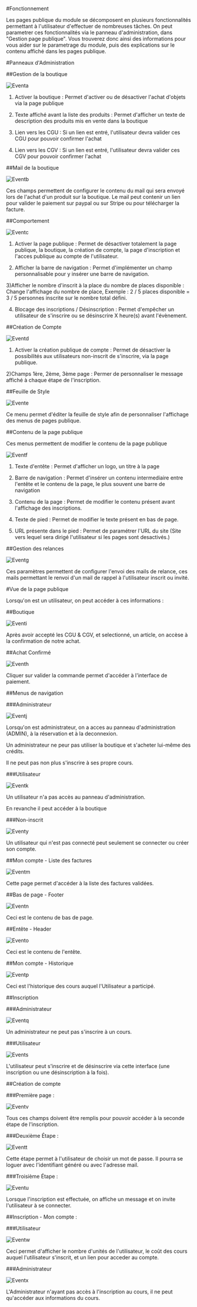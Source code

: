 
#Fonctionnement

Les pages publique du module se décomposent en plusieurs fonctionnalités permettant à l'utilisateur d'effectuer de nombreuses tâches. On peut parametrer ces fonctionnalités via le panneau d'administration, dans "Gestion page publique". Vous trouverez donc ainsi des informations pour vous aider sur le parametrage du module, puis des explications sur le contenu affiché dans les pages publique.

#Panneaux d'Administration

##Gestion de la boutique

![Eventa](img/EventAdminBoutiqueGestion.JPG)

1) Activer la boutique : Permet d'activer ou de désactiver l'achat d'objets via la page publique

2) Texte affiché avant la liste des produits : Permet d'afficher un texte de description des produits mis en vente dans la boutique

3) Lien vers les CGU : Si un lien est entré, l'utilisateur devra valider ces CGU pour pouvoir confirmer l'achat

4) Lien vers les CGV : Si un lien est entré, l'utilisateur devra valider ces CGV pour pouvoir confirmer l'achat

##Mail de la boutique

![Eventb](img/EventAdminBoutiqueMail.jpg)

Ces champs permettent de configurer le contenu du mail qui sera envoyé lors de l'achat d'un produit sur la boutique. Le mail peut contenir un lien pour valider le paiement sur paypal ou sur Stripe ou pour télécharger la facture.

##Comportement

![Eventc](img/EventAdminComportement.jpg)

1) Activer la page publique : Permet de désactiver totalement la page publique, la boutique, la création de compte, la page d'inscription et l'acces publique au compte de l'utilisateur.

2) Afficher la barre de navigation : Permet d'implémenter un champ personnalisable pour y insérer une barre de navigation.

3)Afficher le nombre d'inscrit à la place du nombre de places disponible : Change l'affichage du nombre de place, Exemple : 2 / 5 places disponible = 3 / 5 personnes inscrite sur le nombre total défini.

4) Blocage des inscriptions / Désinscription : Permet d'empêcher un utilisateur de s'inscrire ou se désinscrire X heure(s) avant l'évènement.

##Création de Compte

![Eventd](img/EventAdminCreationCompte.JPG)

1) Activer la création publique de compte : Permet de désactiver la possibilités aux utilisateurs non-inscrit de s'inscrire, via la page publique.

2)Champs 1ère, 2ème, 3ème page : Permer de personnaliser le message affiché à chaque étape de l'inscription.

##Feuille de Style

![Evente](img/EventAdminCSS.JPG)

Ce menu permet d'éditer la feuille de style afin de personnaliser l'affichage des menus de pages publique.

##Contenu de la page publique

Ces menus permettent de modifier le contenu de la page publique

![Eventf](img/EventAdminPublicPageContent.jpg)

1) Texte d'entête : Permet d'afficher un logo, un titre à la page

2) Barre de navigation : Permet d'insérer un contenu intermediaire entre l'entête et le contenu de la page, le plus souvent une barre de navigation

3) Contenu de la page : Permet de modifier le contenu présent avant l'affichage des inscriptions.

4) Texte de pied : Permet de modifier le texte présent en bas de page.

5) URL présente dans le pied : Permet de paramétrer l'URL du site (Site vers lequel sera dirigé l'utilisateur si les pages sont desactivés.)

##Gestion des relances

![Eventg](img/EventAdminRelance.jpg)

Ces paramètres permettent de configurer l'envoi des mails de relance, ces mails permettant le renvoi d'un mail de rappel à l'utilisateur inscrit ou invité.

#Vue de la page publique

Lorsqu'on est un utilisateur, on peut accéder à ces informations :

##Boutique

![Eventi](img/EventBoutiqueUserView.JPG)


Après avoir accepté les CGU & CGV, et selectionné, un article, on accèse à la confirmation de notre achat.

##Achat Confirmé

![Eventh](img/EventBoutiqueAchatUserView.JPG)

Cliquer sur valider la commande permet d'accéder à l'interface de paiement.

##Menus de navigation

###Administrateur

![Eventj](img/EventCommandeAdminView.JPG)

Lorsqu'on est administrateur, on a acces au panneau d'administration (ADMIN), à la réservation et à la deconnexion.

Un administrateur ne peur pas utiliser la boutique et s'acheter lui-même des crédits.

 Il ne peut pas non plus s'inscrire à ses propre cours.

###Utilisateur

![Eventk](img/EventCommandeUserView.JPG)

Un utilisateur n'a pas accès au panneau d'administration.

En revanche il peut accéder à la boutique

###Non-inscrit

![Eventy](img/EventPanelLogoutView.JPG)

Un utilisateur qui n'est pas connecté peut seulement se connecter ou créer son compte.

##Mon compte - Liste des factures

![Eventm](img/EventFacturesUserView.jpg)

Cette page permet d'accéder à la liste des factures validées.

##Bas de page - Footer

![Eventn](img/EventFooterView.jpg)

Ceci est le contenu de bas de page.

##Entête - Header

![Evento](img/EventHeaderView.jpg)

Ceci est le contenu de l'entête.

##Mon compte - Historique

![Eventp](img/EventHistoriqueUserView.JPG)

Ceci est l'historique des cours auquel l'Utilisateur a participé.

##Inscription

###Administrateur

![Eventq](img/EventInscriptionCoursAdminView.jpg)

Un administrateur ne peut pas s'inscrire à un cours.

###Utilisateur

![Events](img/EventInscriptionCoursUserView.JPG)

L'utilisateur peut s'inscrire et de désinscrire via cette interface (une inscription ou une désinscription à la fois).

##Création de compte

###Première page :

![Eventv](img/EventInscriptionlogout.JPG)

Tous ces champs doivent être remplis pour pouvoir accéder à la seconde étape de l'inscription.

###Deuxième Étape :

![Eventt](img/EventInscriptionEtapeDeuxViewLogout.jpg)

Cette étape permet à l'utilisateur de choisir un mot de passe. Il pourra se loguer avec l'identifiant généré ou avec l'adresse mail.

###Troisième Étape :

![Eventu](img/EventInscriptionEtapeTroisViewLogout.jpg)

Lorsque l'inscription est effectuée, on affiche un message et on invite l'utilisateur à se connecter.

##Inscription - Mon compte :

###Utilisateur

![Eventw](img/EventMonCompteUserView.JPG)

Ceci permet d'afficher le nombre d'unités de l'utilisateur, le coût des cours auquel l'utilisateur s'inscrit, et un lien pour acceder au compte.

###Administrateur

![Eventx](img/EventMonCompteView.JPG)

L'Administrateur n'ayant pas accès à l'inscription au cours, il ne peut qu'accéder aux informations du cours.
